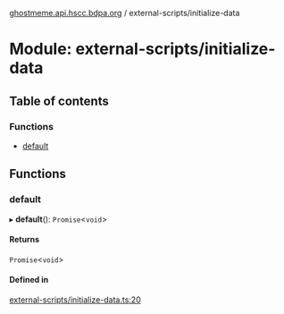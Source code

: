 [ghostmeme.api.hscc.bdpa.org](../README.md) / external-scripts/initialize-data

# Module: external-scripts/initialize-data

## Table of contents

### Functions

- [default](external_scripts_initialize_data.md#default)

## Functions

### default

▸ **default**(): `Promise`<`void`\>

#### Returns

`Promise`<`void`\>

#### Defined in

[external-scripts/initialize-data.ts:20](https://github.com/nhscc/ghostmeme.api.hscc.bdpa.org/blob/86898e9/external-scripts/initialize-data.ts#L20)
